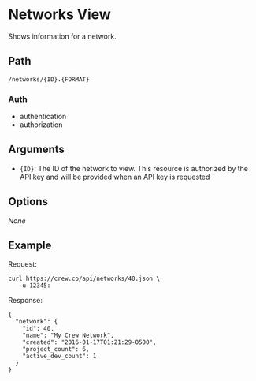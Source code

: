 # Networks View

Shows information for a network.

## Path

`/networks/{ID}.{FORMAT}`

### Auth

- authentication
- authorization

## Arguments

- `{ID}`: The ID of the network to view. This resource is authorized by the API key and will be provided when an API
key is requested

## Options

*None*

## Example

Request:
```
curl https://crew.co/api/networks/40.json \
   -u 12345:
```

Response:
```
{
  "network": {
    "id": 40,
    "name": "My Crew Network",
    "created": "2016-01-17T01:21:29-0500",
    "project_count": 6,
    "active_dev_count": 1
  }
}
```
